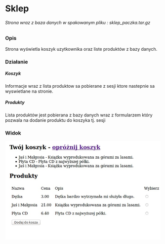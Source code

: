 # Sklep


###### Strona wraz z baza danych w spakowanym pliku : sklep_paczka.tar.gz


### Opis

Strona wyświetla koszyk uzytkownika oraz liste produktów z bazy danych.

### Działanie

##### Koszyk

Informacje wraz z lista produktow sa pobierane z sesji ktore nastepnie sa wyswietlane na stronie.

##### Produkty

Lista produktów jest pobierana z bazy danych wraz z formularzem który pozwala na dodanie produktu do koszyka tj. sesji



### Widok

![zrzut_ekranu](image/screen.jpg)

